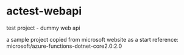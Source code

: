 # actest-webapi
test project - dummy web api

a sample project copied from microsoft website as a start
reference: microsoft/azure-functions-dotnet-core2.0:2.0
